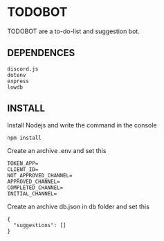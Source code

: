 # TODOBOT

TODOBOT are a to-do-list and suggestion bot.

## DEPENDENCES

```
discord.js
dotenv
express
lowdb
```

## INSTALL

Install Nodejs and write the command in the console

```
npm install
```

Create an archive .env and set this

```
TOKEN_APP=
CLIENT_ID=
NOT_APPROVED_CHANNEL=
APPROVED_CHANNEL=
COMPLETED_CHANNEL=
INITIAL_CHANNEL=
```

Create an archive db.json in db folder and set this

```
{
  "suggestions": []
}
```
